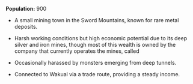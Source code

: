 **Population:** 900

- A small mining town in the Sword Mountains, known for rare metal deposits.

- Harsh working conditions but high economic potential due to its deep silver and iron mines, though most of this wealth is owned by the company that currently operates the mines, called

- Occasionally harassed by monsters emerging from deep tunnels.

- Connected to Wakual via a trade route, providing a steady income.